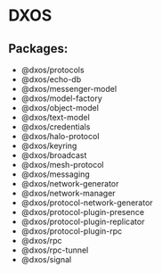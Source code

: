 # DXOS
## Packages:
- @dxos/protocols
- @dxos/echo-db
- @dxos/messenger-model
- @dxos/model-factory
- @dxos/object-model
- @dxos/text-model
- @dxos/credentials
- @dxos/halo-protocol
- @dxos/keyring
- @dxos/broadcast
- @dxos/mesh-protocol
- @dxos/messaging
- @dxos/network-generator
- @dxos/network-manager
- @dxos/protocol-network-generator
- @dxos/protocol-plugin-presence
- @dxos/protocol-plugin-replicator
- @dxos/protocol-plugin-rpc
- @dxos/rpc
- @dxos/rpc-tunnel
- @dxos/signal
